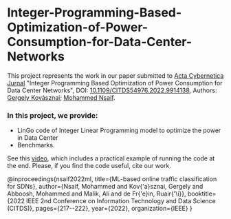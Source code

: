 # Integer-Programming-Based-Optimization-of-Power-Consumption-for-Data-Center-Networks

This project represents the work in our paper submitted to [Acta Cybernetica Jurnal](https://cyber.bibl.u-szeged.hu/index.php/actcybern/article/view/4335) "Integer Programming Based Optimization of Power Consumption for Data Center Networks",  DOI: [10.1109/CITDS54976.2022.9914138](https://doi.org/10.1109/CITDS54976.2022.9914138), Authors: [Gergely Kovásznai](https://ieeexplore.ieee.org/author/37569885400); [Mohammed Nsaif](https://ieeexplore.ieee.org/author/37089577341).

### In this project, we provide:

- LinGo code of Integer Linear Programming model to optimize the power in Data Center
 - Benchmarks.

See this [video](https://www.youtube.com/watch?v=Um_MVsb1DsA&t=12s), which includes a practical example of running the code at the end. Please, if you find the code useful, cite our work.

@inproceedings{nsaif2022ml,
  title={ML-based online traffic classification for SDNs},
  author={Nsaif, Mohammed and Kov{\'a}sznai, Gergely and Abboosh, Mohammed and Malik, Ali and de Fr{\'e}in, Ruair{\'\i}},
  booktitle={2022 IEEE 2nd Conference on Information Technology and Data Science (CITDS)},
  pages={217--222},
  year={2022},
  organization={IEEE}
}
